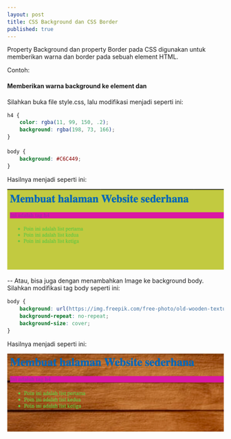 ```yaml
---
layout: post
title: CSS Background dan CSS Border
published: true
---
```


Property Background dan property Border pada CSS digunakan untuk memberikan warna dan border pada sebuah element HTML. 

Contoh:
#### Memberikan warna background ke element <body> dan <h4>
Silahkan buka file style.css, lalu modifikasi menjadi seperti ini:

```css
h4 {
    color: rgba(11, 99, 150, .2);
    background: rgba(198, 73, 166);
}

body {
    background: #C6C449;
}
```

Hasilnya menjadi seperti ini:

![HTML Page](/images/backgroundcss.png "Halaman websatu.html yang telah diberi background")

--
Atau, bisa juga dengan menambahkan Image ke background body. Silahkan modifikasi tag body seperti ini:

```css
body {
    background: url(https://img.freepik.com/free-photo/old-wooden-texture-background-vintage_55716-1138.jpg?size=626&ext=jpg);
    background-repeat: no-repeat;
    background-size: cover;
}
```

Hasilnya menjadi seperti ini:

![HTML Page](/images/backgroundimagecss.png "Halaman websatu.html yang telah diberi background image")


